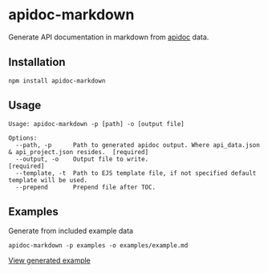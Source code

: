 # apidoc-markdown

Generate API documentation in markdown from [apidoc](https://github.com/apidoc/apidoc) data.

## Installation

	npm install apidoc-markdown

## Usage

	Usage: apidoc-markdown -p [path] -o [output file]

	Options:
	  --path, -p      Path to generated apidoc output. Where api_data.json & api_project.json resides.  [required]
	  --output, -o    Output file to write.                                                             [required]
	  --template, -t  Path to EJS template file, if not specified default template will be used.
	  --prepend       Prepend file after TOC.

## Examples

Generate from included example data

	apidoc-markdown -p examples -o examples/example.md


[View generated example](https://github.com/martinj/node-apidoc-markdown/blob/master/examples/example.md)